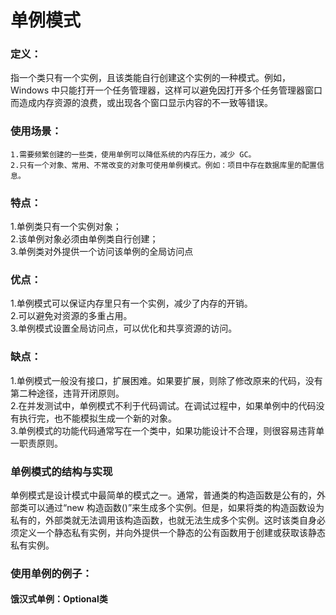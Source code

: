 # 单例模式

### 定义：
指一个类只有一个实例，且该类能自行创建这个实例的一种模式。例如，Windows 中只能打开一个任务管理器，这样可以避免因打开多个任务管理器窗口而造成内存资源的浪费，或出现各个窗口显示内容的不一致等错误。

### 使用场景：
````
1.需要频繁创建的一些类，使用单例可以降低系统的内存压力，减少 GC。
2.只有一个对象、常用、不常改变的对象可使用单例模式。例如：项目中存在数据库里的配置信息。
````

### 特点：
1.单例类只有一个实例对象；  
2.该单例对象必须由单例类自行创建；  
3.单例类对外提供一个访问该单例的全局访问点
### 优点：
1.单例模式可以保证内存里只有一个实例，减少了内存的开销。  
2.可以避免对资源的多重占用。  
3.单例模式设置全局访问点，可以优化和共享资源的访问。  
### 缺点：
1.单例模式一般没有接口，扩展困难。如果要扩展，则除了修改原来的代码，没有第二种途径，违背开闭原则。  
2.在并发测试中，单例模式不利于代码调试。在调试过程中，如果单例中的代码没有执行完，也不能模拟生成一个新的对象。  
3.单例模式的功能代码通常写在一个类中，如果功能设计不合理，则很容易违背单一职责原则。  
### 单例模式的结构与实现
单例模式是设计模式中最简单的模式之一。通常，普通类的构造函数是公有的，外部类可以通过“new 构造函数()”来生成多个实例。但是，如果将类的构造函数设为私有的，外部类就无法调用该构造函数，也就无法生成多个实例。这时该类自身必须定义一个静态私有实例，并向外提供一个静态的公有函数用于创建或获取该静态私有实例。
### 使用单例的例子：
#### 饿汉式单例：Optional类





























